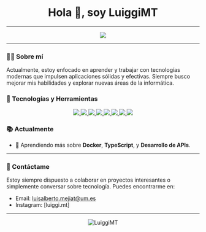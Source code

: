 <h1 align="center">Hola 👋, soy LuiggiMT</h1>

---

<p align="center">
  <a href="https://github.com/LuiggiMT"><img src="https://img.shields.io/github/followers/LuiggiMT?label=Seguidores&style=social"></a>
</p>

---

### 👨‍💻 Sobre mí

Actualmente, estoy enfocado en aprender y trabajar con tecnologías modernas que impulsen aplicaciones sólidas y efectivas. Siempre busco mejorar mis habilidades y explorar nuevas áreas de la informática.

### 🚀 Tecnologías y Herramientas

<div align="center">
  <a href="https://developer.mozilla.org/es/docs/Web/JavaScript">
    <img src="https://img.shields.io/badge/JavaScript-F7DF1E?style=for-the-badge&logo=javascript&logoColor=black" />
  </a>
  <a href="https://nodejs.org/">
    <img src="https://img.shields.io/badge/Node.js-339933?style=for-the-badge&logo=nodedotjs&logoColor=white" />
  </a>
  <a href="https://reactnative.dev/">
    <img src="https://img.shields.io/badge/React_Native-20232A?style=for-the-badge&logo=react&logoColor=61DAFB" />
  </a>
  <a href="https://expressjs.com/">
    <img src="https://img.shields.io/badge/Express.js-404D59?style=for-the-badge" />
  </a>
  <a href="https://www.mongodb.com/">
    <img src="https://img.shields.io/badge/MongoDB-4EA94B?style=for-the-badge&logo=mongodb&logoColor=white" />
  </a>
  <a href="https://www.ruby-lang.org/">
    <img src="https://img.shields.io/badge/Ruby-CC342D?style=for-the-badge&logo=ruby&logoColor=white" />
  </a>
  <a href="https://en.wikipedia.org/wiki/C%2B%2B">
    <img src="https://img.shields.io/badge/C%2B%2B-00599C?style=for-the-badge&logo=cplusplus&logoColor=white" />
  </a>
  <a href="https://www.python.org/">
    <img src="https://img.shields.io/badge/Python-3776AB?style=for-the-badge&logo=python&logoColor=white" />
  </a>
</div>

### 📚 Actualmente

- 🌱 Aprendiendo más sobre **Docker**, **TypeScript**, y **Desarrollo de APIs**.

---

### 💬 Contáctame

Estoy siempre dispuesto a colaborar en proyectos interesantes o simplemente conversar sobre tecnología. Puedes encontrarme en:

- Email: [luisalberto.mejiat@um.es](mailto:luisalberto.mejiat@um.es)
- Instagram: [luiggi.mt]
---

<p align="center">
  <img src="https://komarev.com/ghpvc/?username=LuiggiMT&label=Visitas%20al%20perfil&color=0e75b6&style=flat" alt="LuiggiMT" />
</p>
